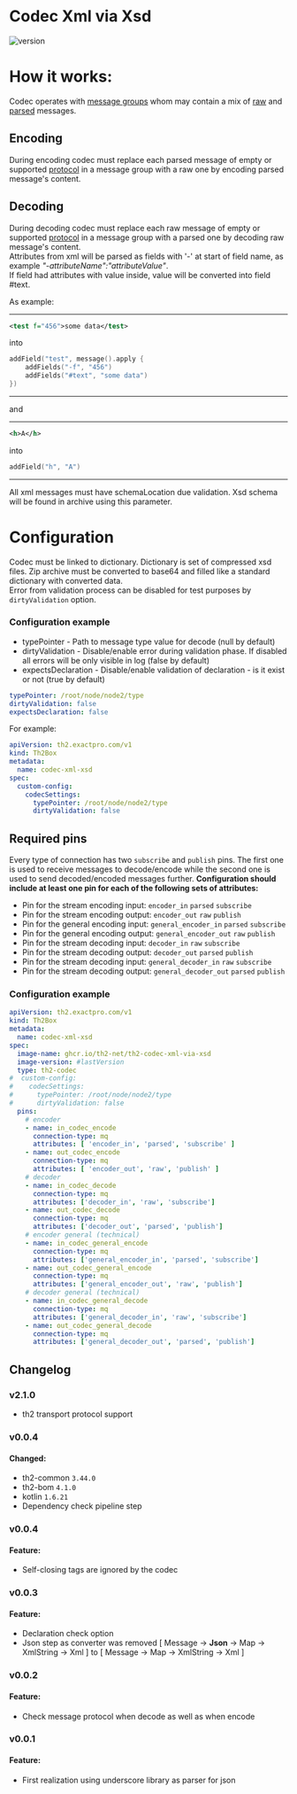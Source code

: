 # Codec Xml via Xsd
![version](https://img.shields.io/badge/version-0.0.4-blue.svg)

# How it works:

Codec operates with [message groups](https://github.com/th2-net/th2-grpc-common/blob/f2794b2c5c8ae945e7500677439809db9c576c43/src/main/proto/th2_grpc_common/common.proto#L97)
whom may contain a mix of [raw](https://github.com/th2-net/th2-grpc-common/blob/f2794b2c5c8ae945e7500677439809db9c576c43/src/main/proto/th2_grpc_common/common.proto#L84)
and [parsed](https://github.com/th2-net/th2-grpc-common/blob/f2794b2c5c8ae945e7500677439809db9c576c43/src/main/proto/th2_grpc_common/common.proto#L78) messages.

## Encoding

During encoding codec must replace each parsed message of empty or supported [protocol](https://github.com/th2-net/th2-grpc-common/blob/f2794b2c5c8ae945e7500677439809db9c576c43/src/main/proto/th2_grpc_common/common.proto#L47)
in a message group with a raw one by encoding parsed message's content.

## Decoding

During decoding codec must replace each raw message of empty or supported [protocol](https://github.com/th2-net/th2-grpc-common/blob/f2794b2c5c8ae945e7500677439809db9c576c43/src/main/proto/th2_grpc_common/common.proto#L54)
in a message group with a parsed one by decoding raw message's content.\
Attributes from xml will be parsed as fields with '-' at start of field name, as example *"-attributeName":"attributeValue"*.\
If field had attributes with value inside, value will be converted into field #text.

As example: 

---
```xml
<test f="456">some data</test>
``` 
into 
```kotlin
addField("test", message().apply {
    addFields("-f", "456")
    addFields("#text", "some data")
})
```
---

and

---

```xml
<h>A</h>
``` 
into
```kotlin
addField("h", "A")
```
---

All xml messages must have schemaLocation due validation. Xsd schema will be found in archive using this parameter.

# Configuration

Codec must be linked to dictionary. Dictionary is set of compressed xsd files. Zip archive must be converted to base64 and filled like a standard dictionary with converted data.\
Error from validation process can be disabled for test purposes by `dirtyValidation` option.

### Configuration example

* typePointer - Path to message type value for decode (null by default)
* dirtyValidation - Disable/enable error during validation phase. If disabled all errors will be only visible in log  (false by default)
* expectsDeclaration - Disable/enable validation of declaration - is it exist or not (true by default)

```yaml
typePointer: /root/node/node2/type
dirtyValidation: false
expectsDeclaration: false
```

For example:

```yaml
apiVersion: th2.exactpro.com/v1
kind: Th2Box
metadata:
  name: codec-xml-xsd
spec:
  custom-config:
    codecSettings:
      typePointer: /root/node/node2/type
      dirtyValidation: false
```

## Required pins

Every type of connection has two `subscribe` and `publish` pins.
The first one is used to receive messages to decode/encode while the second one is used to send decoded/encoded messages further.
**Configuration should include at least one pin for each of the following sets of attributes:**
+ Pin for the stream encoding input: `encoder_in` `parsed` `subscribe`
+ Pin for the stream encoding output: `encoder_out` `raw` `publish`
+ Pin for the general encoding input: `general_encoder_in` `parsed` `subscribe`
+ Pin for the general encoding output: `general_encoder_out` `raw` `publish`
+ Pin for the stream decoding input: `decoder_in` `raw` `subscribe`
+ Pin for the stream decoding output: `decoder_out` `parsed` `publish`
+ Pin for the stream decoding input: `general_decoder_in` `raw` `subscribe`
+ Pin for the stream decoding output: `general_decoder_out` `parsed` `publish`

### Configuration example

```yaml
apiVersion: th2.exactpro.com/v1
kind: Th2Box
metadata:
  name: codec-xml-xsd
spec:
  image-name: ghcr.io/th2-net/th2-codec-xml-via-xsd
  image-version: #lastVersion
  type: th2-codec
#  custom-config:
#    codecSettings:
#      typePointer: /root/node/node2/type
#      dirtyValidation: false
  pins:
    # encoder
    - name: in_codec_encode
      connection-type: mq
      attributes: [ 'encoder_in', 'parsed', 'subscribe' ]
    - name: out_codec_encode
      connection-type: mq
      attributes: [ 'encoder_out', 'raw', 'publish' ]
    # decoder
    - name: in_codec_decode
      connection-type: mq
      attributes: ['decoder_in', 'raw', 'subscribe']
    - name: out_codec_decode
      connection-type: mq
      attributes: ['decoder_out', 'parsed', 'publish']
    # encoder general (technical)
    - name: in_codec_general_encode
      connection-type: mq
      attributes: ['general_encoder_in', 'parsed', 'subscribe']
    - name: out_codec_general_encode
      connection-type: mq
      attributes: ['general_encoder_out', 'raw', 'publish']
    # decoder general (technical)
    - name: in_codec_general_decode
      connection-type: mq
      attributes: ['general_decoder_in', 'raw', 'subscribe']
    - name: out_codec_general_decode
      connection-type: mq
      attributes: ['general_decoder_out', 'parsed', 'publish']
```

## Changelog

### v2.1.0

* th2 transport protocol support

### v0.0.4

#### Changed:
* th2-common `3.44.0`
* th2-bom `4.1.0`
* kotlin `1.6.21`
* Dependency check pipeline step

### v0.0.4

#### Feature:

* Self-closing tags are ignored by the codec

### v0.0.3

#### Feature:

* Declaration check option
* Json step as converter was removed [ Message -> **Json** -> Map -> XmlString -> Xml ] to  [ Message -> Map -> XmlString -> Xml ] 

### v0.0.2

#### Feature:

* Check message protocol when decode as well as when encode

### v0.0.1

#### Feature:

* First realization using underscore library as parser for json
